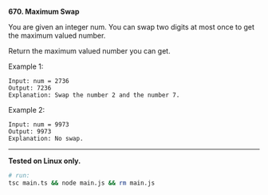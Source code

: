 **670. Maximum Swap**

You are given an integer num. You can swap two digits at most once to get the maximum valued number.

Return the maximum valued number you can get.

 
Example 1:
```
Input: num = 2736
Output: 7236
Explanation: Swap the number 2 and the number 7.
```

Example 2:
```
Input: num = 9973
Output: 9973
Explanation: No swap.

```
---

**Tested on Linux only.**

```bash
# run:
tsc main.ts && node main.js && rm main.js
